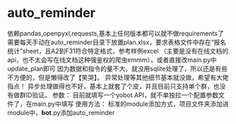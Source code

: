 # auto_reminder
依赖pandas,openpyxl,requests,基本上任何版本都可以就不做requirements了
需要每天手动在auto_reminder目录下放置plan.xlsx，要求表格文件中存在“报名统计”sheet，且A2到F31符合特定格式，参考样例excel
（主要是没有在线文档的api，也不太会写在线文档这种强鉴权的爬虫emmm），或者直接改main.py中update_plan即可
因为数据和指令的量不大，就没用sqlite处理了，所以还是有些不方便的，但是懒得改了【笑哭】。
异常处理等其他细节基本就没做，希望有大佬指点！
异步处理做得也不好，基本上就套了个皮，并且目前只支持单个群，也没有做群ID验证。
参数：
目前就填写一个yobot API，就不单独拉一个配置参数文件了，在main.py中填写
使用方法：
标准的module添加方式，项目文件夹添加进module中，__bot__.py添加auto_reminder